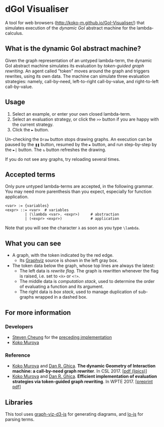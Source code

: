 # dGoI Visualiser
A tool for web browsers (http://koko-m.github.io/GoI-Visualiser/) that simulates
execution of the *dynamic GoI* abstract machine for the lambda-calculus.

## What is the dynamic GoI abstract machine?
Given the graph representation of an untyped lambda-term, the dynamic
GoI abstract machine simulates its evaluation by *token-guided graph
rewriting*. An agent called "token" moves around the graph and
triggers rewrites, using its own data. The machine can simulate three
evaluation strategies: namely, call-by-need, left-to-right
call-by-value, and right-to-left call-by-value.

## Usage
1. Select an example, or enter your own closed lambda-term.
2. Select an evaluation strategy, or click the `>>` button if you are
happy with the current strategy.
3. Click the `►` button.

Un-checking the `Draw` button stops drawing graphs. An execution can be
paused by the `❚❚` button, resumed by the `►` button, and run
step-by-step by the `►|` button. The `↻` button refreshes the drawing.

If you do not see any graphs, try reloading several times.

## Accepted terms
Only pure untyped lambda-terms are accepted, in the following
grammar. You may need more parenthesis than you expect, especially for
function application.

    <var> := {variables}
    <expr> ::= <var>  # variables
             | (\lambda <var>. <expr>)     # abstraction
             | (<expr> <expr>)             # application

Note that you will see the character `λ` as soon as you type
`\lambda`.

## What you can see
- A graph, with the token indicated by the red edge.
  - Its [Graphviz](https://www.graphviz.org/) source is shown in the
  left gray box.
- The token data below the graph, whose top lines are always the
latest:
  - The left data is *rewrite flag*. The graph is rewritten whenever
  the flag is raised, i.e. set to `<λ>` or `<!>`.
  - The middle data is *computation stack*, used to determine
  the order of evaluating a function and its argument.
  - The right data is *box stack*, used to manage duplication of
  sub-graphs wrapped in a dashed box.

## For more information

### Developers
- [Steven Cheung](http://www.cs.bham.ac.uk/~wtc488/) for the [preceding implementation](https://github.com/cwtsteven/GoI-Visualiser)
- [Koko Muroya](http://www.cs.bham.ac.uk/~kxm538/)

### Reference
- [Koko Muroya](http://www.cs.bham.ac.uk/~kxm538/) and [Dan
R. Ghica](http://www.cs.bham.ac.uk/~drg/).
**The dynamic Geometry of Interaction machine: a call-by-need graph
rewriter**. In CSL 2017. [[pdf (lipics)](http://drops.dagstuhl.de/opus/volltexte/2017/7688/pdf/LIPIcs-CSL-2017-32.pdf)]
- [Koko Muroya](http://www.cs.bham.ac.uk/~kxm538/) and [Dan
R. Ghica](http://www.cs.bham.ac.uk/~drg/).
**Efficient implementation of evaluation strategies via token-guided
graph rewriting**. In WPTE 2017. [[preprint pdf](http://www.cs.bham.ac.uk/~kxm538/papers/dynGoICBV.pdf)]

## Libraries
This tool uses
[graph-viz-d3-js](https://github.com/mstefaniuk/graph-viz-d3-js) for
generating diagrams, and
[lo-js](https://github.com/tadeuzagallo/lc-js) for parsing terms.
